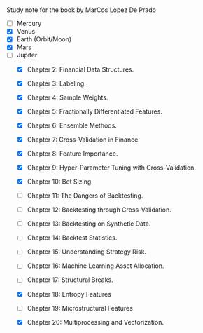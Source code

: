 # 
Study note for the book <Advances in Financial Machine Learning> by MarCos Lopez De Prado
- [ ] Mercury
- [x] Venus
- [x] Earth (Orbit/Moon)
- [x] Mars
- [ ] Jupiter
    - [x] Chapter 2: Financial Data Structures.
    - [x] Chapter 3: Labeling.  
    - [x] Chapter 4: Sample Weights.  
    - [x] Chapter 5: Fractionally Differentiated Features.  
    - [x] Chapter 6: Ensemble Methods.
    - [x] Chapter 7: Cross-Validation in Finance.         
    - [x] Chapter 8: Feature Importance.
    - [x] Chapter 9: Hyper-Parameter Tuning with Cross-Validation.
    - [x] Chapter 10: Bet Sizing.
    - [ ] Chapter 11: The Dangers of Backtesting.  
    - [ ] Chapter 12: Backtesting through Cross-Validation.  
    - [ ] Chapter 13: Backtesting on Synthetic Data.  
    - [ ] Chapter 14: Backtest Statistics.
    - [ ] Chapter 15: Understanding Strategy Risk.
    - [ ] Chapter 16: Machine Learning Asset Allocation. 
    - [ ] Chapter 17: Structural Breaks.
    - [x] Chapter 18: Entropy Features
    - [ ] Chapter 19: Microstructural Features
    - [x] Chapter 20: Multiprocessing and Vectorization. 
  
